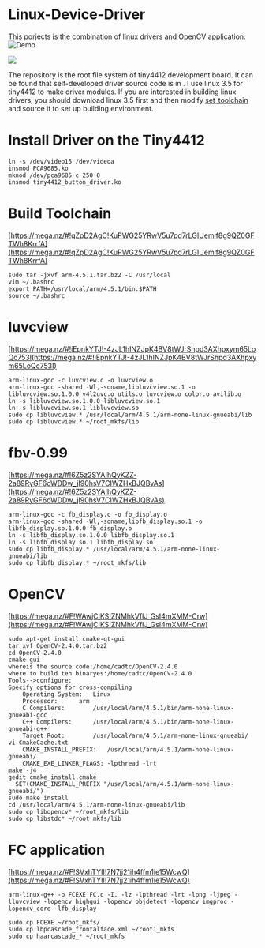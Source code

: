 # Linux-Device-Driver

This porjects is the combination of linux drivers and OpenCV application: ![Demo](https://www.youtube.com/watch?v=fUSyv9Pux14&feature=youtu.be)

![](https://github.com/lineagech/Linux-Device-Driver/blob/master/BD.JPG)

The repository is the root file system of tiny4412 development board. It can be found that self-developed driver source code is in [](kernel_3_5_0/drivers/char). I use linux 3.5 for tiny4412 to make driver modules. If you are interested in building linux drivers, you should download linux 3.5 first and then modify [set_toolchain](https://github.com/lineagech/Linux-Device-Driver/blob/master/set_toolchain) and source it to set up building environment.

# Install Driver on the Tiny4412
```
ln -s /dev/video15 /dev/videoa 
insmod PCA9685.ko
mknod /dev/pca9685 c 250 0
insmod tiny4412_button_driver.ko
```

# Build Toolchain
[https://mega.nz/#!qZpD2AgC!KuPWG25YRwV5u7pd7rLGIUemlf8g9QZ0GFTWh8KrrfA](https://mega.nz/#!qZpD2AgC!KuPWG25YRwV5u7pd7rLGIUemlf8g9QZ0GFTWh8KrrfA)
```
sudo tar -jxvf arm-4.5.1.tar.bz2 -C /usr/local
vim ~/.bashrc
export PATH=/usr/local/arm/4.5.1/bin:$PATH
source ~/.bashrc
```

# luvcview 
[https://mega.nz/#!iEpnkYTJ!-4zJL1hINZJpK4BV8tWJrShpd3AXhpxym65LoQc753I(https://mega.nz/#!iEpnkYTJ!-4zJL1hINZJpK4BV8tWJrShpd3AXhpxym65LoQc753I)
```
arm-linux-gcc -c luvcview.c -o luvcview.o
arm-linux-gcc -shared -Wl,-soname,libluvcview.so.1 -o libluvcview.so.1.0.0 v4l2uvc.o utils.o luvcview.o color.o avilib.o
ln -s libluvcview.so.1.0.0 libluvcview.so.1
ln -s libluvcview.so.1 libluvcview.so
sudo cp libluvcview.* /usr/local/arm/4.5.1/arm-none-linux-gnueabi/lib
sudo cp libluvcview.* ~/root_mkfs/lib
```

# fbv-0.99
[https://mega.nz/#!6Z5z2SYA!hQyKZZ-2a89RyGF6oWDDw_jI90hsV7CIWZHxBJQBvAs](https://mega.nz/#!6Z5z2SYA!hQyKZZ-2a89RyGF6oWDDw_jI90hsV7CIWZHxBJQBvAs)
```
arm-linux-gcc -c fb_display.c -o fb_display.o
arm-linux-gcc -shared -Wl,-soname,libfb_display.so.1 -o libfb_display.so.1.0.0 fb_display.o
ln -s libfb_display.so.1.0.0 libfb_display.so.1
ln -s libfb_display.so.1 libfb_display.so
sudo cp libfb_display.* /usr/local/arm/4.5.1/arm-none-linux-gnueabi/lib
sudo cp libfb_display.* ~/root_mkfs/lib
```

# OpenCV
[https://mega.nz/#F!WAwjCIKS!ZNMhkVfIJ_GsI4mXMM-Crw](https://mega.nz/#F!WAwjCIKS!ZNMhkVfIJ_GsI4mXMM-Crw)
```
sudo apt-get install cmake-qt-gui
tar xvf OpenCV-2.4.0.tar.bz2
cd OpenCV-2.4.0
cmake-gui
whereis the source code:/home/cadtc/OpenCV-2.4.0
where to build teh binaryes:/home/cadtc/OpenCV-2.4.0
Tools-->configure:
Specify options for cross-compiling
	Operating System:	Linux
	Processor:		arm	
	C Compilers:		/usr/local/arm/4.5.1/bin/arm-none-linux-gnueabi-gcc
	C++ Compilers:		/usr/local/arm/4.5.1/bin/arm-none-linux-gnueabi-g++
	Target Root:		/usr/local/arm/4.5.1/arm-none-linux-gnueabi/
vi CmakeCache.txt
	CMAKE_INSTALL_PREFIX:	/usr/local/arm/4.5.1/arm-none-linux-gnueabi/
	CMAKE_EXE_LINKER_FLAGS:	-lpthread -lrt
make -j4
gedit cmake_install.cmake
  SET(CMAKE_INSTALL_PREFIX "/usr/local/arm/4.5.1/arm-none-linux-gnueabi/")
sudo make install
cd /usr/local/arm/4.5.1/arm-none-linux-gnueabi/lib
sudo cp libopencv* ~/root_mkfs/lib
sudo cp libstdc* ~/root_mkfs/lib
```

# FC application
[https://mega.nz/#F!SVxhTYII!7N7jj21ih4ffm1ie15WcwQ](https://mega.nz/#F!SVxhTYII!7N7jj21ih4ffm1ie15WcwQ)
```
arm-linux-g++ -o FCEXE FC.c -I. -lz -lpthread -lrt -lpng -ljpeg -lluvcview -lopencv_highgui -lopencv_objdetect -lopencv_imgproc -lopencv_core -lfb_display

sudo cp FCEXE ~/root_mkfs/
sudo cp lbpcascade_frontalface.xml ~/root1_mkfs
sudo cp haarcascade_* ~/root_mkfs
```
